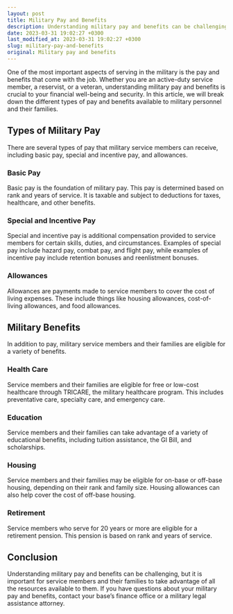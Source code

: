 ```yaml
---
layout: post
title: Military Pay and Benefits
description: Understanding military pay and benefits can be challenging. In this article, we break down the different types of pay and benefits available to military personnel and their families.
date: 2023-03-31 19:02:27 +0300
last_modified_at: 2023-03-31 19:02:27 +0300
slug: military-pay-and-benefits
original: Military pay and benefits
---
```


One of the most important aspects of serving in the military is the pay and benefits that come with the job. Whether you are an active-duty service member, a reservist, or a veteran, understanding military pay and benefits is crucial to your financial well-being and security. In this article, we will break down the different types of pay and benefits available to military personnel and their families.

## Types of Military Pay

There are several types of pay that military service members can receive, including basic pay, special and incentive pay, and allowances.

### Basic Pay

Basic pay is the foundation of military pay. This pay is determined based on rank and years of service. It is taxable and subject to deductions for taxes, healthcare, and other benefits.

### Special and Incentive Pay

Special and incentive pay is additional compensation provided to service members for certain skills, duties, and circumstances. Examples of special pay include hazard pay, combat pay, and flight pay, while examples of incentive pay include retention bonuses and reenlistment bonuses.

### Allowances

Allowances are payments made to service members to cover the cost of living expenses. These include things like housing allowances, cost-of-living allowances, and food allowances.

## Military Benefits

In addition to pay, military service members and their families are eligible for a variety of benefits.

### Health Care

Service members and their families are eligible for free or low-cost healthcare through TRICARE, the military healthcare program. This includes preventative care, specialty care, and emergency care.

### Education

Service members and their families can take advantage of a variety of educational benefits, including tuition assistance, the GI Bill, and scholarships.

### Housing

Service members and their families may be eligible for on-base or off-base housing, depending on their rank and family size. Housing allowances can also help cover the cost of off-base housing.

### Retirement

Service members who serve for 20 years or more are eligible for a retirement pension. This pension is based on rank and years of service.

## Conclusion

Understanding military pay and benefits can be challenging, but it is important for service members and their families to take advantage of all the resources available to them. If you have questions about your military pay and benefits, contact your base’s finance office or a military legal assistance attorney.